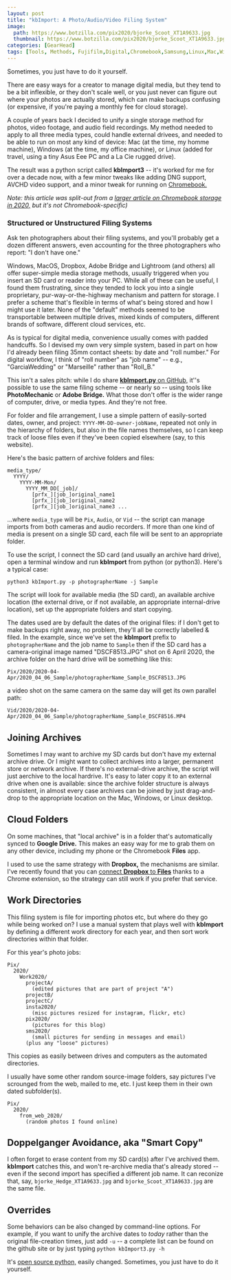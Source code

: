 ```yaml
---
layout: post
title: "kbImport: A Photo/Audio/Video Filing System"
image:
  path: https://www.botzilla.com/pix2020/bjorke_Scoot_XT1A9633.jpg
  thumbnail: https://www.botzilla.com/pix2020/bjorke_Scoot_XT1A9633.jpg
categories: [GearHead]
tags: [Tools, Methods, Fujifilm,Digital,Chromebook,Samsung,Linux,Mac,Windows,Review]
---
```


Sometimes, you just have to do it yourself.

There are easy ways for a creator to manage digital media, but they tend to be a bit inflexible, or they don't scale well, or you just never can figure out where your photos are actually stored, which can make backups confusing (or expensive, if you're paying a monthly fee for cloud storage).

A couple of years back I decided to unify a single storage method for photos, video footage, and audio field recordings. My method needed to apply to all three media types, could handle external drivees, and needed to be able to run on most any kind of device: Mac (at the time, my homme machine), Windows (at the time, my office machine), or Linux (added for travel, using a tiny Asus Eee PC and a La Cie rugged drive).

The result was a python script called **kbImport3** -- it's worked for me for over a decade now, with a few minor tweaks like adding DNG support, AVCHD video support, and a minor tweak for running on <a href="{% post_url 2020-04-11-Fujichrome-2020-Storage %}">Chromebook.</a>

<!--more-->

_Note: this article was split-out from a <a href="{% post_url 2020-04-11-Fujichrome-2020-Storage %}">larger article on Chromebook storage in 2020,</a> but it's not Chromebook-specific)_

### Structured or Unstructured Filing Systems

Ask ten photographers about their filing systems, and you'll probably get a dozen different answers, even accounting for the three photographers who report: "I don't have one."

Windows, MacOS, Dropbox, Adobe Bridge and Lightroom (and others) all offer super-simple media storage methods, usually triggered when you insert an SD card or reader into your PC. While all of these can be useful, I found them frustrating, since they tended to lock you into a single proprietary, pur-way-or-the-highway mechanism and pattern for storage. I prefer a scheme that's flexible in terms of what's being stored and how I might use it later. None of the "default" methods seemed to be transportable between multiple drives, mixed kinds of computers, different brands of software, different cloud services, etc.

As is typical for digital media, convenience usually comes with padded handcuffs. So I devised my own very simple system, based in part on how I'd already been filing 35mm contact sheets: by date and "roll number." For digital workflow, I think of "roll number" as "job name" -- e.g., "GarciaWedding" or "Marseille" rather than "Roll_B."

This isn't a sales pitch: while I do share <a href="https://github.com/joker-b/kbImport">**kbImport.py** on GitHub,</a> it''s possible to use the same filing scheme -- or nearly so -- using tools like **PhotoMechanic** or **Adobe Bridge.** What those don't offer is the wider range of computer, drive, or media types. And they're not free.

For folder and file arrangement, I use a simple pattern of easily-sorted dates, owner, and project: `YYYY-MM-DD-owner-jobName`, repeated not only in the hierarchy of folders, but also in the file names themselves, so I can keep track of loose files even if they've been copied elsewhere (say, to this website).

Here's the basic pattern of archive folders and files:

```
media_type/
  YYYY/
    YYYY-MM-Mon/
      YYYY_MM_DD[_job]/
        [prfx_][job_]original_name1
        [prfx_][job_]original_name2
        [prfx_][job_]original_name3 ...
```

...where `media_type` will be `Pix`, `Audio`, or `Vid` -- the script can manage imports from both cameras and audio recorders. If more than one kind of media is present on a single SD card, each file will be sent to an appropriate folder.

To use the script, I connect the SD card (and usually an archive hard drive), open a terminal window and run **kbImport** from python (or python3). Here's a typical case:

`python3 kbImport.py -p photographerName -j Sample`

The script will look for available media (the SD card), an available archive location (the external drive, or if not available, an appropriate internal-drive location), set up the appropriate folders and start copying.

The dates used are by default the dates of the original files: if I don't get to make backups right away, no problem, they'll all be correctly labelled & filed. In the example, since we've set the **kbImport** prefix to `photographerName` and the job name to `Sample` then if the SD card has a camera-original image named "DSCF8513.JPG" shot on 6 April 2020, the archive folder on the hard drive will be something like this:

`Pix/2020/2020-04-Apr/2020_04_06_Sample/photographerName_Sample_DSCF8513.JPG`

a video shot on the same camera on the same day will get its own parallel path:

`Vid/2020/2020-04-Apr/2020_04_06_Sample/photographerName_Sample_DSCF8516.MP4`

## Joining Archives

Sometimes I may want to archive my SD cards but don't have my external archive drive. Or I might want to collect archives into a larger, permanent store or network archive. If there's no external-drive archive, the script will just aerchive to the local hardrive. It's easy to later copy it to an external drive when one is available: since the archive folder structure is always consistent, in almost every case archives can be joined by just drag-and-drop to the appropriate location on the Mac, Windows, or Linux desktop.

## Cloud Folders

On some machines, that "local archive" is in a folder that's automatically synced to **Google Drive.** This makes an easy way for me to grab them on any other device, including my phone or the Chromebook **Files** app.

I used to use the same strategy with **Dropbox,** the mechanisms are similar. I've recently found that you can <a href="https://chrome.google.com/webstore/detail/file-system-for-dropbox/hlffpaajmfllggclnjppbblobdhokjhe?hl=en">connect **Dropbox** to **Files**</a> thanks to a Chrome extension, so the strategy can still work if you prefer that service.

## Work Directories

This filing system is file for importing photos etc, but where do they go while being worked on? I use a manual system that plays well with **kbImport** by defining a different work directory for each year, and then sort work directories within that folder.

For this year's photo jobs:
```
Pix/
  2020/
    Work2020/
      projectA/
        (edited pictures that are part of project "A")
      projectB/
      projectC/
      insta2020/
        (misc pictures resized for instagram, flickr, etc)
      pix2020/
        (pictures for this blog)
      sms2020/
        (small pictures for sending in messages and email)
      (plus any "loose" pictures)
```

This copies as easily between drives and computers as the automated directories.

I usually have some other random source-image folders, say pictures I've scrounged from the web, mailed to me, etc. I just keep them in their own dated subfolder(s).

```
Pix/
  2020/
    from_web_2020/
      (random photos I found online)
```

## Doppelganger Avoidance, aka "Smart Copy"

I often forget to erase content from my SD card(s) after I've archived them. **kbImport** catches this, and won't re-archive media that's already stored -- even if the second import has specified a different job name. It can reconize that, say, `bjorke_Hedge_XT1A9633.jpg` and `bjorke_Scoot_XT1A9633.jpg` are the same file.

## Overrides

Some behaviors can be also changed by command-line options. For example, if you want to unify the archive dates to _today_ rather than the original file-creation times, just add `-u` -- a complete list can be found on the github site or by just typing `python kbImport3.py -h`

It's <a href="https://github.com/joker-b/kbImport">open source python,</a> easily changed. Sometimes, you just have to do it yourself.


